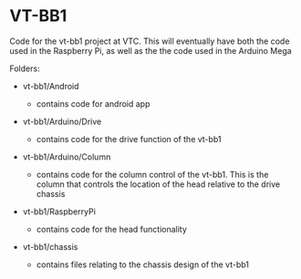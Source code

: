 VT-BB1
======

Code for the vt-bb1 project at VTC.  This will eventually have both the code used in the
Raspberry Pi, as well as the the code used in the Arduino Mega

Folders:
* vt-bb1/Android

	- contains code for android app

* vt-bb1/Arduino/Drive

	- contains code for the drive function of the vt-bb1
	
* vt-bb1/Arduino/Column

	- contains code for the column control of the vt-bb1.  This is the column that controls the
	location of the head relative to the drive chassis
	
* vt-bb1/RaspberryPi

	- contains code for the head functionality
	
* vt-bb1/chassis

	- contains files relating to the chassis design of the vt-bb1	
